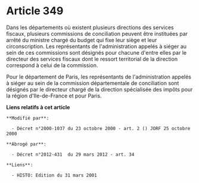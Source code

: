 # Article 349

Dans les départements où existent plusieurs directions des services fiscaux, plusieurs commissions de conciliation peuvent
être instituées par arrêté du ministre chargé du budget qui fixe leur siège et leur circonscription. Les représentants de
l'administration appelés à siéger au sein de ces commissions sont désignés pour chacune d'entre elles par le directeur des
services fiscaux dont le ressort territorial de la direction correspond à celui de la commission.

Pour le département de Paris, les représentants de l'administration appelés à siéger au sein de la commission départementale
de conciliation sont désignés par le directeur chargé de la direction spécialisée des impôts pour la région d'Ile-de-France
et pour Paris.

**Liens relatifs à cet article**

	**Modifié par**:

	  - Décret n°2000-1037 du 23 octobre 2000 - art. 2 () JORF 25 octobre 2000

	**Abrogé par**:

	  - Décret n°2012-431  du 29 mars 2012 - art. 34

	**Liens**:

	  - HISTO: Edition du 31 mars 2001
